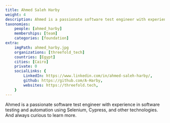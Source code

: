 ```yaml
---
title: Ahmed Saleh Harby
weight: 4
description: Ahmed is a passionate software test engineer with experience in software testing and automation ....
taxonomies:
    people: [ahmed_harby]
    memberships: [team]
    categories: [foundation]
extra:
    imgPath: ahmed_harby.jpg
    organizations: [threefold_tech]
    countries: [Egypt]
    cities: [Cairo]
    private: 0
    socialLinks: {
        LinkedIn: https://www.linkedin.com/in/ahmed-saleh-harby/,
        github: https://github.com/A-Harby,
        websites: https://threefold.tech,
    }
---
```


Ahmed is a passionate software test engineer with experience in software testing and automation using Selenium, Cypress, and other technologies. And always curious to learn more.   
